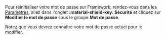 Pour réinitialiser votre mot de passe sur Framework, rendez-vous dans les [Paramètres](https://framework.soodam.rocks/settings), allez dans l'onglet **:material-shield-key: Sécurité** et cliquez sur **Modifier le mot de passe** sous le groupe **Mot de passe**.

Notez que vous devrez connaître votre mot de passe actuel pour le modifier.
